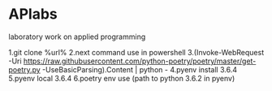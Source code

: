 # APlabs
laboratory work on applied programming

1.git clone %url%
2.next command use in powershell
3.(Invoke-WebRequest -Uri https://raw.githubusercontent.com/python-poetry/poetry/master/get-poetry.py -UseBasicParsing).Content | python -
4.pyenv install 3.6.4
5.pyenv local 3.6.4
6.poetry env use (path to python 3.6.2 in pyenv)
